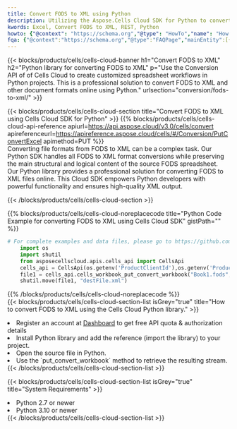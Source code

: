 ```yaml
---
title: Convert FODS to XML using Python 
description: Utilizing the Aspose.Cells Cloud SDK for Python to convert a FODS format file to a XML format file. 
kwords: Excel, Convert FODS to XML, REST, Python
howto: {"@context": "https://schema.org","@type": "HowTo","name": "How to convert FODS to XML using the Cells Cloud Python library.","description": "How to convert FODS to XML using the Cells Cloud Python library.","image": {"@type": "ImageObject"},"url": "/python/conversion/fods-to-xml/","step": [{ "@type": "HowToStep","name": "How to convert FODS to XML using the Cells Cloud Python library. step 1", "image": {"@type": "ImageObject",},"url": "/python/conversion/fods-to-xml/","text": "Register an account at <a href='https://dashboard.aspose.cloud/'>Dashboard</a> to get free API quota & authorization details",},{ "@type": "HowToStep","name": "How to convert FODS to XML using the Cells Cloud Python library. step 1", "image": {"@type": "ImageObject",},"url": "/python/conversion/fods-to-xml/","text": "Install Python library and add the reference (import the library) to your project.",},{ "@type": "HowToStep","name": "How to convert FODS to XML using the Cells Cloud Python library. step 1", "image": {"@type": "ImageObject",},"url": "/python/conversion/fods-to-xml/","text": "Open the source file in Python.",},{ "@type": "HowToStep","name": "How to convert FODS to XML using the Cells Cloud Python library. step 1", "image": {"@type": "ImageObject",},"url": "/python/conversion/fods-to-xml/","text": "Use the `put_convert_workbook` method to retrieve the resulting stream.",}, ],"supply": {"@type": "HowToSupply","name": "document"},"tool": [{"@type": "HowToTool","name": "PyCharm, Visual Studio Code, Sublime, Eclipse"},{"@type": "HowToTool","name": "Aspose Cells"}],"totalTime": "PT6M"}
fqa: {"@context":"https://schema.org","@type":"FAQPage","mainEntity":[{"@type":"Question","name":"Why convert file formats in C# using REST API?","acceptedAnswer":{"@type":"Answer","text":"Documents are encoded in many ways, and some files may be incompatible with the software you use. To open and read such files, just convert them to appropriate file formats.<br/><ol><li>Install .NET SDK and add the reference (import the library) to your project.</li><li>Open the source file in C# using REST API.</li><li>Call the PutConvertWorkbookRequest() method, passing an output filename with required extension.</li><li>Get the result of conversion as a separate file.</li></ol>"}},{"@type":"Question","name":"What file formats can I convert with your C# library?","acceptedAnswer":{"@type":"Answer","text":"We support a variety of file formats for conversion using .NET library, including XLSX, Excel, xls , PDF, CSV, HTML, Markdown, XML, PNG, JPG, TIFF, Json, TXT and many more."}},{"@type":"Question","name":"What is the maximum allowed file size for conversion using this .NET library?","acceptedAnswer":{"@type":"Answer","text":"There are no file size limits for format conversions using .NET library."}}]}
---
```



{{< blocks/products/cells/cells-cloud-banner h1="Convert FODS to XML" h2="Python library for converting FODS to XML" p="Use the Conversion API of of Cells Cloud to create customized spreadsheet workflows in Python projects. This is a professional solution to convert FODS to XML and other document formats online using Python." urlsection="conversion/fods-to-xml/" >}}

{{< blocks/products/cells/cells-cloud-section  title="Convert FODS to XML using Cells Cloud SDK for Python" >}}
{{% blocks/products/cells/cells-cloud-api-reference  apiurl=https://api.aspose.cloud/v3.0/cells/convert  apireferenceurl=https://apireference.aspose.cloud/cells/#/Conversion/PutConvertExcel  apimethod=PUT %}}
<br/>
Converting file formats from FODS to XML can be a complex task. Our Python SDK handles all FODS to XML format conversions while preserving the main structural and logical content of the source FODS spreadsheet. Our Python library provides a professional solution for converting FODS to XML files online. This Cloud SDK empowers Python developers with powerful functionality and ensures high-quality XML output.

{{< /blocks/products/cells/cells-cloud-section >}}

{{% blocks/products/cells/cells-cloud-noreplacecode title="Python Code Example for converting FODS to XML using Cells Cloud SDK" gistPath="" %}}
 
```python
# For complete examples and data files, please go to https://github.com/aspose-cells-cloud/aspose-cells-cloud-python/
    import os
    import shutil
    from asposecellscloud.apis.cells_api import CellsApi
    cells_api = CellsApi(os.getenv('ProductClientId'),os.getenv('ProductClientSecret'))
    file1 = cells_api.cells_workbook_put_convert_workbook("Book1.fods",format="xml")
    shutil.move(file1, "destFile.xml")     
```
 
{{% /blocks/products/cells/cells-cloud-noreplacecode  %}}
<br/>
{{< blocks/products/cells/cells-cloud-section-list isGrey="true"  title="How to convert FODS to XML using the Cells Cloud Python library." >}}
<li>Register an account at <a href="https://dashboard.aspose.cloud/">Dashboard</a> to get free API quota & authorization details</li>
<li>Install Python library and add the reference (import the library) to your project.</li>
<li>Open the source file in Python.</li>
<li>Use the `put_convert_workbook` method to retrieve the resulting stream.</li>
{{< /blocks/products/cells/cells-cloud-section-list >}}

{{< blocks/products/cells/cells-cloud-section-list isGrey="true"  title="System Requirements" >}}
<li>Python 2.7 or newer</li>
<li>Python 3.10 or newer</li>
{{< /blocks/products/cells/cells-cloud-section-list >}}
